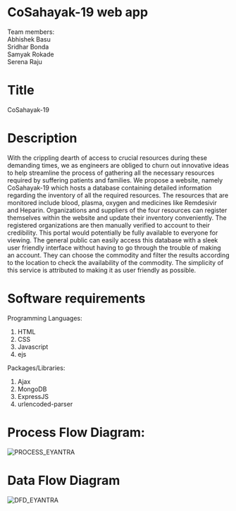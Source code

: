 # CoSahayak-19 web app

Team members:\
Abhishek Basu\
Sridhar Bonda\
Samyak Rokade\
Serena Raju

# Title
CoSahayak-19

# Description
With the crippling dearth of access to crucial resources during these demanding times, we as engineers are obliged to churn out innovative ideas to help streamline the process of gathering all the necessary resources required by suffering patients and families. We propose a website, namely CoSahayak-19 which hosts a database containing detailed information regarding the inventory of all the required resources. The resources that are monitored include blood, plasma, oxygen and medicines like Remdesivir and Heparin. Organizations and suppliers of the four resources can register themselves within the website and update their inventory conveniently. The registered organizations are then manually verified to account to their credibility. This portal would potentially be fully available to everyone for viewing. The general public can easily access this database with a sleek user friendly interface without having to go through the trouble of making an account. They can choose the commodity and filter the results according to the location to check the availability of the commodity. The simplicity of this service is attributed to making it as user friendly as possible.

# Software requirements
Programming Languages:
1. HTML
2. CSS
3. Javascript
4. ejs

Packages/Libraries:
1. Ajax
2. MongoDB
3. ExpressJS
4. urlencoded-parser

# Process Flow Diagram:
![PROCESS_EYANTRA](https://user-images.githubusercontent.com/58266816/119388222-9ba9dd00-bce7-11eb-8492-96684f40800e.PNG)



# Data Flow Diagram
![DFD_EYANTRA](https://user-images.githubusercontent.com/58266816/119388231-a06e9100-bce7-11eb-9243-8d7c1bbb35c3.PNG)
